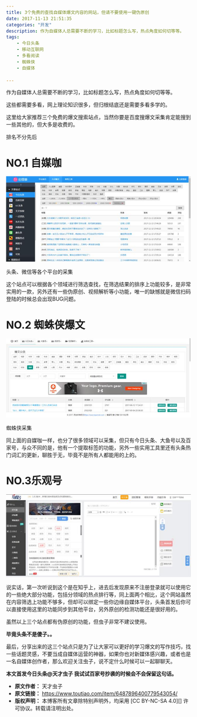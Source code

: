 ```yaml
---
title: 3个免费的查找自媒体爆文内容的网站，但请不要使用一键伪原创
date: 2017-11-13 21:51:35
categories: "开发"
description: 作为自媒体人总需要不断的学习，比如标题怎么写，热点角度如何切等等。
tags:
	- 今日头条
	- 移动互联网
	- 多看阅读
	- 蜘蛛侠
	- 自媒体

---
```


作为自媒体人总需要不断的学习，比如标题怎么写，热点角度如何切等等。  


这些都需要多看，网上理论知识很多，但归根结底还是需要多看多学的。

这里给大家推荐三个免费的爆文搜索站点，当然你要是百度搜爆文采集肯定能搜到一些其他的，但大多是收费的。

排名不分先后

# NO.1 自媒咖 #

![3个免费的查找自媒体爆文内容的网站，但请不要使用一键伪原创][3]

头条、微信等各个平台的采集

这个站点可以根据各个领域进行筛选查找，在筛选结果的排序上功能较多，是非常实用的一款，另外还有一些伪原创、视频解析等小功能，唯一的缺憾就是微信扫码登陆的时候总会出现BUG问题。  


# NO.2 蜘蛛侠爆文 #

![3个免费的查找自媒体爆文内容的网站，但请不要使用一键伪原创][3 1]

蜘蛛侠采集

同上面的自媒咖一样，也分了很多领域可以采集，但只有今日头条、大鱼号以及百家号，与众不同的是，他有一个提取标签的功能，另外一些实用工具里还有头条热门词汇的更新，聊胜于无，毕竟不是所有人都能用的上的。  


# NO.3乐观号 #

![3个免费的查找自媒体爆文内容的网站，但请不要使用一键伪原创][3 2]

说实话，第一次听说到这个是在知乎上，进去后发现原来不注册登录就可以使用它的一些绝大部分功能，包括分领域的热点排行等，同上面两个相比，这个网站虽然在内容筛选上功能不够多，但却可以绑定一些你边缘自媒体平台，头条首发后你可以直接使用这里的功能同步到其他平台，另外原创的检测功能还是很好用的。  


虽然以上三个站点都有伪原创的功能，但虫子非常不建议使用。

**毕竟头条不是傻子。。**

最后，分享出来的这三个站点只是为了让大家可以更好的学习爆文的写作技巧，找一些话题灵感，不要当成自媒体运营的神器，如果你也对新媒体感兴趣，或者也是一名自媒体创作者，那么欢迎关注虫子，说不定什么时候可以一起聊聊天。

**本文首发今日头条@天才虫子 我试试百家号抄袭的时候会不会保留这句话。**


[3]: static/resources/crawler/AQNV-UJNQ-JU7R.jpg
[3 1]: static/resources/crawler/Y7JF-EAFN-N2I2.jpg
[3 2]: static/resources/crawler/QIEQ-3QJA-VEMB.jpg
 *  **原文作者：** 天才虫子
 *  **原文链接：** https://www.toutiao.com/item/6487896400779543054/
 *  **版权声明：** 本博客所有文章除特别声明外，均采用 [CC BY-NC-SA 4.0][] 许可协议。转载请注明出处。

